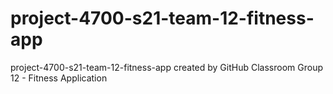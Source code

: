 # project-4700-s21-team-12-fitness-app
project-4700-s21-team-12-fitness-app created by GitHub Classroom
Group 12 - Fitness Application
